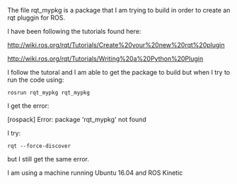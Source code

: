 The file rqt_mypkg is a package that I am trying to build in order to create an rqt pluggin for ROS.

I have been following the tutorials found here:

http://wiki.ros.org/rqt/Tutorials/Create%20your%20new%20rqt%20plugin

http://wiki.ros.org/rqt/Tutorials/Writing%20a%20Python%20Plugin

I follow the tutoral and I am able to get the package to build but when I try to run the code using:

`rosrun rqt_mypkg rqt_mypkg`

I get the error:

[rospack] Error: package 'rqt_mypkg' not found

I try:

`rqt --force-discover`

but I still get the same error.


I am using a machine running Ubuntu 16.04 and ROS Kinetic